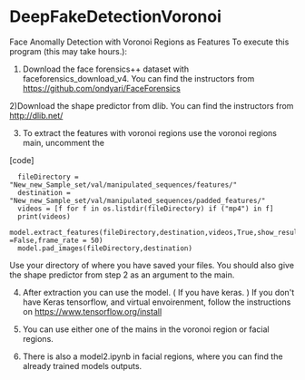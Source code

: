 # DeepFakeDetectionVoronoi
Face Anomally Detection with Voronoi Regions as Features
To execute this program (this may take hours.): 

1) Download the face forensics++ dataset with faceforensics_download_v4. 
You can find the instructors from https://github.com/ondyari/FaceForensics

2)Download the shape predictor from dlib. 
You can find the instructors from http://dlib.net/

3) To extract the features with voronoi regions use the voronoi regions main, uncomment the 

[code]

      fileDirectory = "New_new_Sample_set/val/manipulated_sequences/features/"
      destination = "New_new_Sample_set/val/manipulated_sequences/padded_features/"
      videos = [f for f in os.listdir(fileDirectory) if ("mp4") in f]
      print(videos)
      model.extract_features(fileDirectory,destination,videos,True,show_results =False,frame_rate = 50)
      model.pad_images(fileDirectory,destination)


Use your directory of where you have saved your files. You should also give the shape predictor from step 2 
as an argument to the main.

4) After extraction you can use the model. ( If you have keras. )
If you don't have Keras tensorflow, and virtual envoirenment, follow the 
instructions on https://www.tensorflow.org/install

5) You can use either one of the mains in the voronoi region or facial regions.

6) There is also a model2.ipynb in facial regions, where you can find the already trained models outputs.

